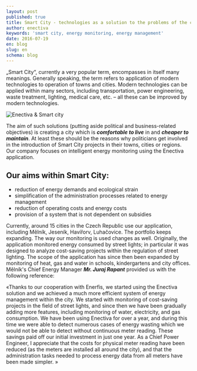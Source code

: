 ```yaml
---
layout: post
published: true
title: Smart City - technologies as a solution to the problems of the city 
author: enectiva
keywords: 'smart city, energy monitoring, energy management'
date: 2016-07-19
en: blog
slug: en
schema: blog
---
```


„Smart City“, currently a very popular term, encompasses in itself many meanings. Generally speaking, the term refers to application of modern technologies to operation of towns and cities. Modern technologies can be applied within many sectors, including transportation, power engineering, waste treatment, lighting, medical care, etc. – all these can be improved by modern technologies.

<img src="/img/blog/enectiva_smart_city.jpg" alt="Enectiva & Smart city" class="center">


The aim of such solutions (putting aside political and business-related objectives) is creating a city which is ***comfortable to live*** in and ***cheaper to maintain***. At least these should be the reasons why politicians get involved in the introduction of Smart City projects in their towns, cities or regions. Our company focuses on intelligent energy monitoring using the Enectiva application.

## Our aims within Smart City:

- reduction of energy demands and ecological strain
- simplification of the administration processes related to energy management
- reduction of operating costs and energy costs
- provision of a system that is not dependent on subsidies

Currently, around 15 cities in the Czech Republic use our application, including Mělník, Jeseník, Havířorv, Luhačovice. The portfolio keeps expanding. The way our monitoring is used changes as well. Originally, the application monitored energy consumed by street lights; in particular it was designed to analyze cost-saving projects within the regulation of street lighting. The scope of the application has since then been expanded by monitoring of heat, gas and water in schools, kindergartens and city offices. Mělník's Chief Energy Manager ***Mr. Juraj Rapant*** provided us with the following reference:


«Thanks to our cooperation with Enerfis, we started using the Enectiva solution and we achieved a much more efficient system of energy management within the city. We started with monitoring of cost-saving projects in the field of street lights, and since then we have been gradually adding more features, including monitoring of water, electricity, and gas consumption. We have been using Enectiva for over a year, and during this time we were able to detect numerous cases of energy wasting which we would not be able to detect without continuous meter reading. These savings paid off our initial investment in just one year. As a Chief Power Engineer, I appreciate that the costs for physical meter reading have been reduced (as the meters are installed all around the city), and that the administration tasks needed to process energy data from all meters have been made simpler. » 
